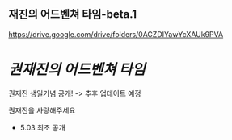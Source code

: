 ## 재진의 어드벤쳐 타임-beta.1

https://drive.google.com/drive/folders/0ACZDIYawYcXAUk9PVA

# ***권재진의 어드벤쳐 타임***

권재진 생일기념 공개! -> 추후 업데이트 예정

권재진을 사랑해주세요
- 5.03 최초 공개
